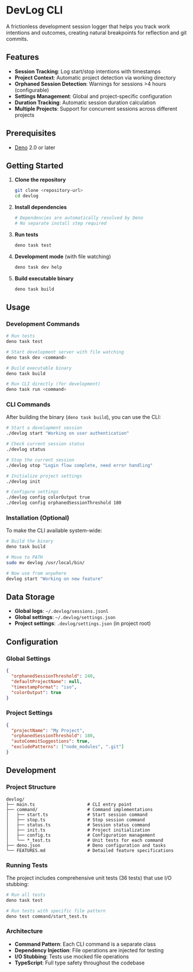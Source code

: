 # DevLog CLI

A frictionless development session logger that helps you track work intentions and outcomes, creating natural breakpoints for reflection and git commits.

## Features

- **Session Tracking**: Log start/stop intentions with timestamps
- **Project Context**: Automatic project detection via working directory
- **Orphaned Session Detection**: Warnings for sessions >4 hours (configurable)
- **Settings Management**: Global and project-specific configuration
- **Duration Tracking**: Automatic session duration calculation
- **Multiple Projects**: Support for concurrent sessions across different projects

## Prerequisites

- [Deno](https://deno.land/) 2.0 or later

## Getting Started

1. **Clone the repository**
   ```bash
   git clone <repository-url>
   cd devlog
   ```

2. **Install dependencies**
   ```bash
   # Dependencies are automatically resolved by Deno
   # No separate install step required
   ```

3. **Run tests**
   ```bash
   deno task test
   ```

4. **Development mode** (with file watching)
   ```bash
   deno task dev help
   ```

5. **Build executable binary**
   ```bash
   deno task build
   ```

## Usage

### Development Commands

```bash
# Run tests
deno task test

# Start development server with file watching
deno task dev <command>

# Build executable binary
deno task build

# Run CLI directly (for development)
deno task run <command>
```

### CLI Commands

After building the binary (`deno task build`), you can use the CLI:

```bash
# Start a development session
./devlog start "Working on user authentication"

# Check current session status
./devlog status

# Stop the current session
./devlog stop "Login flow complete, need error handling"

# Initialize project settings
./devlog init

# Configure settings
./devlog config colorOutput true
./devlog config orphanedSessionThreshold 180
```

### Installation (Optional)

To make the CLI available system-wide:

```bash
# Build the binary
deno task build

# Move to PATH
sudo mv devlog /usr/local/bin/

# Now use from anywhere
devlog start "Working on new feature"
```

## Data Storage

- **Global logs**: `~/.devlog/sessions.jsonl`
- **Global settings**: `~/.devlog/settings.json`
- **Project settings**: `.devlog/settings.json` (in project root)

## Configuration

### Global Settings
```json
{
  "orphanedSessionThreshold": 240,
  "defaultProjectName": null,
  "timestampFormat": "iso",
  "colorOutput": true
}
```

### Project Settings
```json
{
  "projectName": "My Project",
  "orphanedSessionThreshold": 180,
  "autoCommitSuggestions": true,
  "excludePatterns": ["node_modules", ".git"]
}
```

## Development

### Project Structure

```
devlog/
├── main.ts                    # CLI entry point
├── command/                   # Command implementations
│   ├── start.ts               # Start session command
│   ├── stop.ts                # Stop session command
│   ├── status.ts              # Session status command
│   ├── init.ts                # Project initialization
│   ├── config.ts              # Configuration management
│   └── *_test.ts              # Unit tests for each command
├── deno.json                  # Deno configuration and tasks
└── FEATURES.md                # Detailed feature specifications
```

### Running Tests

The project includes comprehensive unit tests (36 tests) that use I/O stubbing:

```bash
# Run all tests
deno task test

# Run tests with specific file pattern
deno test command/start_test.ts
```

### Architecture

- **Command Pattern**: Each CLI command is a separate class
- **Dependency Injection**: File operations are injected for testing
- **I/O Stubbing**: Tests use mocked file operations
- **TypeScript**: Full type safety throughout the codebase

